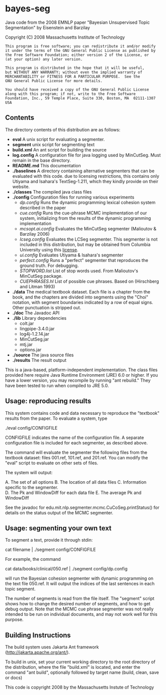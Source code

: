 bayes-seg
=========

Java code from the 2008 EMNLP paper "Bayesian Unsupervised Topic Segmentation" by Eisenstein and Barzilay

Copyright (C) 2008 Massachusetts Institute of Technology
 
    This program is free software; you can redistribute it and/or modify
    it under the terms of the GNU General Public License as published by
    the Free Software Foundation; either version 2 of the License, or
    (at your option) any later version.
 
    This program is distributed in the hope that it will be useful,
    but WITHOUT ANY WARRANTY; without even the implied warranty of
    MERCHANTABILITY or FITNESS FOR A PARTICULAR PURPOSE.  See the
    GNU General Public License for more details.
 
    You should have received a copy of the GNU General Public License
    along with this program; if not, write to the Free Software
    Foundation, Inc., 59 Temple Place, Suite 330, Boston, MA  02111-1307  USA

Contents
----------

The directory contents of this distribution are as follows:

- **eval** A unix script for evaluating a segmenter.
- **segment** unix script for segmenting text
- **build.xml** An ant script for building the source
- **log.config** A configuration file for java logging used by MinCutSeg. Must remain in the base directory.
- **README.md** This documentation
- **./baselines** A directory containing alternative segmenters that can
  be evaluated with this code.  due to licensing restrictions,
  this contains only Utiyama and Isahara's TextSeg-1.211, which
  they kindly provide on their website.
- **./classes** The compiled java class files
- **./config** Configuration files for running various experiments
  + *dp.config* Runs the dynamic programming lexical cohesion system described in the paper
  + *cue.config* Runs the cue-phrase MCMC implementation of our system,
	initializing from the results of the dynamic programming                
	implementation
  + *mcsopt.ai.config* Evaluates the MinCutSeg segmenter (Malioutov & Barzilay 2006)
  + *lcseg.config* Evaluates the LCSeg segmenter.  This segmenter is not included
	  in this distribution, but may be obtained from Columbia University using
	  this [license](http://www1.cs.columbia.edu/nlp/licenses/LCSegLicenseDownload.html).
  + *ui.config* Evaluates Utiyama & Isahara's segmenter
  + *perfect.config* Runs a "perfect" segmenter that reproduces the ground truth.  For debugging.
  + *STOPWORD.list* List of stop words used.  From Malioutov's MinCutSeg package.
  + *CUEPHRASES.hl* List of possible cue phrases.  Based on (Hirschberg and Litman 1993)
- **./data** The medical textbook dataset.  Each file is a chapter from the book,
  and the chapters are divided into segments using the "Choi" 
  notation, with segment boundaries indicated by a row of equal signs.
  Other punctuation is stripped out.
- **./doc** The Javadoc API
- **./lib** Library dependencies
  + colt.jar
  + lingpipe-3.4.0.jar
  + log4j-1.2.14.jar
  + MinCutSeg.jar
  + mtj.jar
  + options.jar
- **./source** The java source files
- **./results** The result output

This is a java-based, platform-independent implementation.  The class files
provided here require Java Runtime Environment (JRE) 6.0 or higher.  If you
have a lower version, you may recompile by running "ant rebuild."  They have
been tested to run when compiled to JRE 5.0.

Usage: reproducing results
----------

This system contains code and data necessary to reproduce the "textbook"
results from the paper.  To evaluate a system, type

./eval config/CONFIGFILE

CONFIGFILE indicates the name of the configuration file.  A separate configuration
file is included for each segmenter, as described above.

The command will evaluate the segmenter the following files from the textbook
dataset: files 001.ref, 101.ref, and 201.ref.  You can modify the "eval"
script to evaluate on other sets of files.

The system will output: 

A. The set of all options
B. The location of all data files
C. Information specific to the segmenter.  
D. The Pk and WindowDiff for each data file
E. The average Pk and WindowDiff
 
See the javadoc for edu.mit.nlp.segmenter.mcmc.CuCoSeg.printStatus() 
for details on the status output of the MCMC segmenter.

Usage: segmenting your own text
-----------

To segment a text, provide it through stdin:

cat filename | ./segment config/CONFIGFILE

For example, the command

cat data/books/clinical/050.ref | ./segment config/dp.config

will run the Bayesian cohesion segmenter with dynamic programming on
the text file 050.ref.  It will output the indices of the last sentences
in each topic segment.

The number of segments is read from the file itself.  The "segment" script
shows how to change the desired number of segments, and how to get debug
output.  Note that the MCMC cue phrase segmenter was not really intended to
be run on individual documents, and may not work well for this purpose.

Building Instructions
------------

The build system uses Jakarta Ant framework (http://jakarta.apache.org/ant/).

To build in unix, set your current working directory to the root directory of
the distribution, where the file "build.xml" is located, and enter the
command "ant build", optionally followed by target name (build, clean, save or docs)

This code is copyright 2008 by the Massachusetts Instute of Technology
